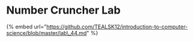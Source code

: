 # Number Cruncher Lab

{% embed url="https://github.com/TEALSK12/introduction-to-computer-science/blob/master/lab\_44.md" %}



